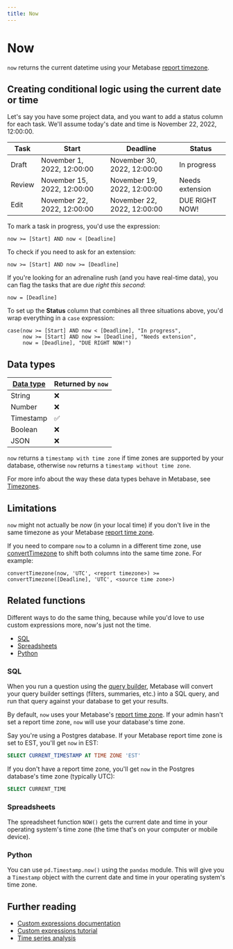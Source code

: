 ```yaml
---
title: Now
---
```


# Now

`now` returns the current datetime using your Metabase [report timezone](../../../../configuring-metabase/localization.md#report-timezone).

## Creating conditional logic using the current date or time

Let's say you have some project data, and you want to add a status column for each task. We'll assume today's date and time is November 22, 2022, 12:00:00.

| Task   | Start                       | Deadline                    | Status          |
| ------ | --------------------------- | --------------------------- | --------------- |
| Draft  | November 1, 2022, 12:00:00  | November 30, 2022, 12:00:00 | In progress     |
| Review | November 15, 2022, 12:00:00 | November 19, 2022, 12:00:00 | Needs extension |
| Edit   | November 22, 2022, 12:00:00 | November 22, 2022, 12:00:00 | DUE RIGHT NOW!  |

To mark a task in progress, you'd use the expression:

```
now >= [Start] AND now < [Deadline]
```

To check if you need to ask for an extension:

```
now >= [Start] AND now >= [Deadline]
```

If you're looking for an adrenaline rush (and you have real-time data), you can flag the tasks that are due _right this second_:

```
now = [Deadline]
```

To set up the **Status** column that combines all three situations above, you'd wrap everything in a `case` expression:

```
case(now >= [Start] AND now < [Deadline], "In progress",
     now >= [Start] AND now >= [Deadline], "Needs extension",
     now = [Deadline], "DUE RIGHT NOW!")
```

## Data types

| [Data type](https://www.metabase.com/learn/grow-your-data-skills/data-fundamentals/data-types-overview#examples-of-data-types) | Returned by `now` |
| ------------------------------------------------------------------------------------------------------------------------------ | ----------------- |
| String                                                                                                                         | ❌                |
| Number                                                                                                                         | ❌                |
| Timestamp                                                                                                                      | ✅                |
| Boolean                                                                                                                        | ❌                |
| JSON                                                                                                                           | ❌                |

`now` returns a `timestamp with time zone` if time zones are supported by your database, otherwise `now` returns a `timestamp without time zone`.

For more info about the way these data types behave in Metabase, see [Timezones](../../../../configuring-metabase/timezones.md#data-types).

## Limitations

`now` might not actually be _now_ (in your local time) if you don't live in the same timezone as your Metabase [report time zone](../../../../configuring-metabase/localization.md#report-timezone).

If you need to compare `now` to a column in a different time zone, use [convertTimezone](./converttimezone.md) to shift both columns into the same time zone. For example:

```
convertTimezone(now, 'UTC', <report timezone>) >= convertTimezone([Deadline], 'UTC', <source time zone>)
```

## Related functions

Different ways to do the same thing, because while you'd love to use custom expressions more, now's just not the time.

- [SQL](#sql)
- [Spreadsheets](#spreadsheets)
- [Python](#python)

### SQL

When you run a question using the [query builder](https://www.metabase.com/glossary/query_builder), Metabase will convert your query builder settings (filters, summaries, etc.) into a SQL query, and run that query against your database to get your results.

By default, `now` uses your Metabase's [report time zone](../../../../configuring-metabase/localization.md#report-timezone). If your admin hasn't set a report time zone, `now` will use your database's time zone.

Say you're using a Postgres database. If your Metabase report time zone is set to EST, you'll get `now` in EST:

```sql
SELECT CURRENT_TIMESTAMP AT TIME ZONE 'EST'
```

If you don't have a report time zone, you'll get `now` in the Postgres database's time zone (typically UTC):

```sql
SELECT CURRENT_TIME
```

### Spreadsheets

The spreadsheet function `NOW()` gets the current date and time in your operating system's time zone (the time that's on your computer or mobile device).

### Python

You can use `pd.Timestamp.now()` using the `pandas` module. This will give you a `Timestamp` object with the current date and time in your operating system's time zone.

## Further reading

- [Custom expressions documentation](../../expressions.md)
- [Custom expressions tutorial](https://www.metabase.com/learn/metabase-basics/querying-and-dashboards/questions/custom-expressions)
- [Time series analysis](https://www.metabase.com/learn/metabase-basics/querying-and-dashboards/time-series/start)
